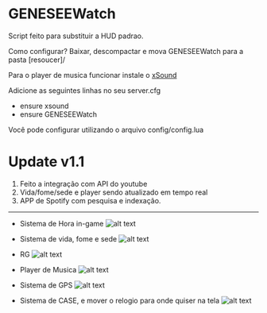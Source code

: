 # GENESEEWatch

Script feito para substituir a HUD padrao.

Como configurar?
Baixar, descompactar e mova GENESEEWatch para a pasta [resoucer]/

Para o player de musica funcionar instale o [xSound](https://github.com/Xogy/xsound)

Adicione as seguintes linhas no seu server.cfg
- ensure xsound
- ensure GENESEEWatch

Você pode configurar utilizando o arquivo config/config.lua

# Update v1.1

1. Feito a integração com API do youtube
2. Vida/fome/sede e player sendo atualizado em tempo real
3. APP de Spotify com pesquisa e indexação.

------

- Sistema de Hora in-game
![alt text](https://media.discordapp.net/attachments/864238497992671273/880261542979989504/unknown.png?width=1193&height=671)

- Sistema de vida, fome e sede
![alt text](https://media.discordapp.net/attachments/864238497992671273/880262236482969620/unknown.png?width=1193&height=671)

- RG
![alt text](https://media.discordapp.net/attachments/864238497992671273/880262405379215360/unknown.png?width=1193&height=671)

- Player de Musica
![alt text](https://media.discordapp.net/attachments/864238497992671273/880262573965066280/unknown.png?width=1193&height=671)

- Sistema de GPS
![alt text](https://media.discordapp.net/attachments/864238497992671273/880262725463330926/unknown.png?width=1193&height=671)

- Sistema de CASE, e mover o relogio para onde quiser na tela
![alt text](https://media.discordapp.net/attachments/864238497992671273/880263085745668126/unknown.png?width=1193&height=671)
